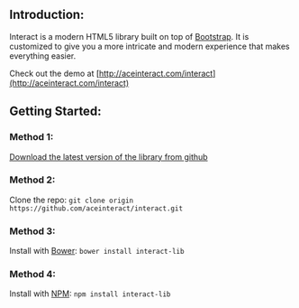 ## Introduction:

Interact is a modern HTML5 library built on top of [Bootstrap](http://getbootstrap.com). It is customized to give you a more intricate and modern experience that makes everything easier.

Check out the demo at [http://aceinteract.com/interact](http://aceinteract.com/interact)

## Getting Started:

### Method 1:
[Download the latest version of the library from github](https://github.com/aceinteract/interact/archive/master.zip)

### Method 2:
Clone the repo: `git clone origin https://github.com/aceinteract/interact.git`

### Method 3:
Install with [Bower](http://bower.io): `bower install interact-lib`

### Method 4:
Install with [NPM](https://www.npmjs.com): `npm install interact-lib`

